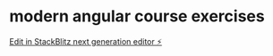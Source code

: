 # modern angular course exercises

[Edit in StackBlitz next generation editor ⚡️](https://stackblitz.com/~/github.com/bezael/modern-angular-course-exercises)
